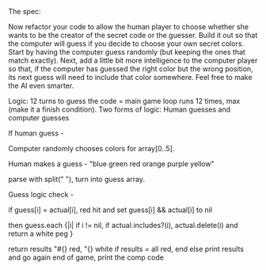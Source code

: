 The spec: 


Now refactor your code to allow the human player to choose whether she wants to be the creator of the secret code or the guesser.
Build it out so that the computer will guess if you decide to choose your own secret colors. 
Start by having the computer guess randomly (but keeping the ones that match exactly).
Next, add a little bit more intelligence to the computer player so that, if the computer has guessed the right color but the wrong position, 
its next guess will need to include that color somewhere. Feel free to make the AI even smarter.


Logic:
12 turns to guess the code = main game loop runs 12 times, max (make it a finish condition).
Two forms of logic: Human guesses and computer guesses

If human guess - 

Computer randomly chooses colors for array[0..5].

Human makes a guess - "blue green red orange purple yellow"

parse with split(" "), turn into guess array. 

Guess logic check - 

if guess[i] = actual[i], red hit and set guess[i] && actual[i] to nil

then guess.each {|i| if i != nil, if actual.includes?(i), actual.delete(i) and return a white peg }

return results "#{} red, "{} white
if results = all red, end else print results and go again
end of game, print the comp code